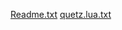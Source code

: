 [Readme.txt](https://github.com/Professor4201/FFXI-Addons/files/7697193/Readme.txt)
[quetz.lua.txt](https://github.com/Professor4201/FFXI-Addons/files/7697194/quetz.lua.txt)
